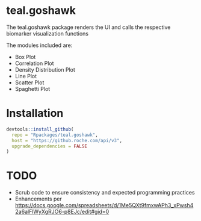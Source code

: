 # teal.goshawk
The teal.goshawk package renders the UI and calls the respective biomarker visualization functions

The modules included are:

 - Box Plot
 - Correlation Plot
 - Density Distribution Plot
 - Line Plot
 - Scatter Plot
 - Spaghetti Plot

# Installation

```r
devtools::install_github(
  repo = "Rpackages/teal.goshawk",
  host = "https://github.roche.com/api/v3",
  upgrade_dependencies = FALSE
)
```

# TODO

* Scrub code to ensure consistency and expected programming practices
* Enhancements per https://docs.google.com/spreadsheets/d/1Me5QXt9fmxwAPh3_xPwsh42a6alFlWyXgRJO6-p8EJc/edit#gid=0
